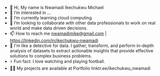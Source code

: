 - 👋 Hi, My name is Nwamadi Ikechukwu Michael
- 👀 I’m interested in ...
- 🌱 I’m currently learning cloud computing.
- 💞️ I’m looking to collaborate with other data professionals to work on real world and make data driven decisions.
- 📫 How to reach me nwamadimike@gmail.com | https://linkedin.com/in/ikechukwu-nwamadi 
- 🔭 I'm like a detective for data. I gather, transform, and perform in-depth analysis of datasets to extract actionable insights that provide effective solutions to complex business problems.
- ⚡ Fun fact: I love watching and playing football.
- 👨‍💻 My projects are available at Portfolio linktr.ee/ikechukwu_nwamadi


<!---
Lala234101/Lala234101 is a ✨ special ✨ repository because its `README.md` (this file) appears on your GitHub profile.
You can click the Preview link to take a look at your changes.
--->
